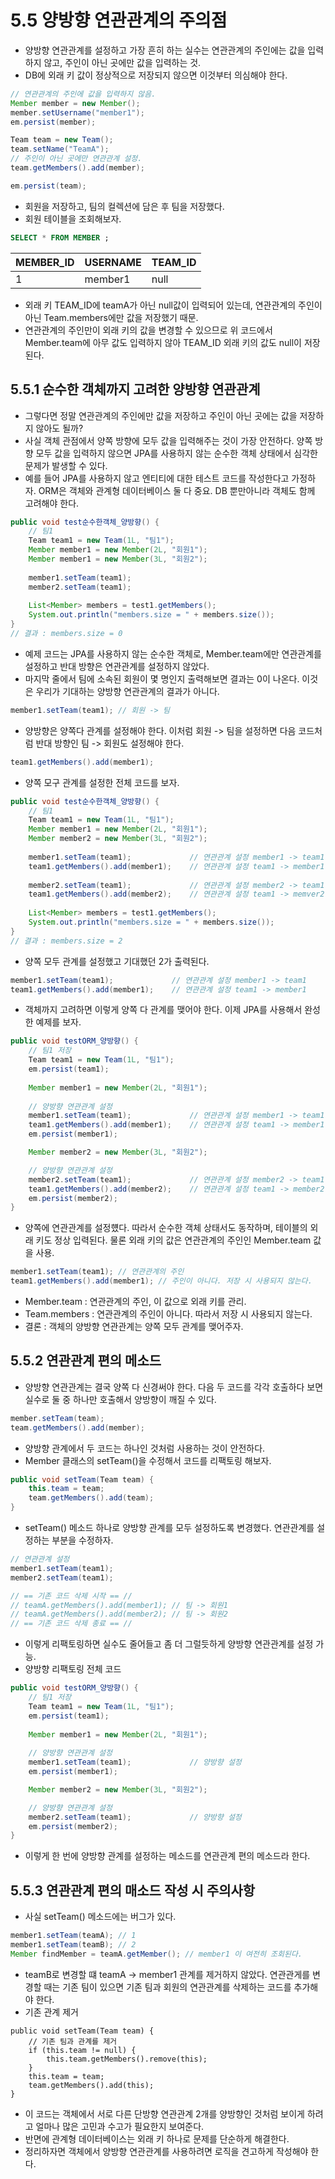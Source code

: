 # 5.5 양방향 연관관계의 주의점
- 양방향 연관관계를 설정하고 가장 흔히 하는 실수는 연관관계의 주인에는 값을 입력하지 않고, 주인이 아닌 곳에만 값을 입력하는 것.
- DB에 외래 키 값이 정상적으로 저장되지 않으면 이것부터 의심해야 한다.
```java
// 연관관계의 주인에 값을 입력하지 않음.
Member member = new Member();
member.setUsername("member1");
em.persist(member);

Team team = new Team();
team.setName("TeamA");
// 주인이 아닌 곳에만 연관관계 설정.
team.getMembers().add(member);

em.persist(team);
```
- 회원을 저장하고, 팀의 컬렉션에 담은 후 팀을 저장했다.
- 회원 테이블을 조회해보자.
```sql
SELECT * FROM MEMBER ;
```
| MEMBER_ID | 	USERNAME | 	TEAM_ID |
|-----------|-----------|----------|
| 1	        | member1   | 	null    |

- 외래 키 TEAM_ID에 teamA가 아닌 null값이 입력되어 있는데, 연관관계의 주인이 아닌 Team.members에만 값을 저장했기 때문. 
- 연관관계의 주인만이 외래 키의 값을 변경할 수 있으므로 위 코드에서 Member.team에 아무 값도 입력하지 않아 TEAM_ID 외래 키의 값도 null이 저장된다.

## 5.5.1 순수한 객체까지 고려한 양방향 연관관계
- 그렇다면 정말 연관관계의 주인에만 값을 저장하고 주인이 아닌 곳에는 값을 저장하지 않아도 될까?
- 사실 객체 관점에서 양쪽 방향에 모두 값을 입력해주는 것이 가장 안전하다. 양쪽 방향 모두 값을 입력하지 않으면 JPA를 사용하지 않는 순수한 객체 상태에서 심각한 문제가
발생할 수 있다.
- 예를 들어 JPA를 사용하지 않고 엔티티에 대한 테스트 코드를 작성한다고 가정하자. ORM은 객체와 관계형 데이터베이스 둘 다 중요. DB 뿐만아니라 객체도 함께 고려해야 한다.
```java
public void test순수한객체_양방향() {
    // 팀1
    Team team1 = new Team(1L, "팀1");
    Member member1 = new Member(2L, "회원1");
    Member member1 = new Member(3L, "회원2");
    
    member1.setTeam(team1);
    member2.setTeam(team1);
    
    List<Member> members = test1.getMembers();
    System.out.println("members.size = " + members.size());
}
// 결과 : members.size = 0
```
- 예제 코드는 JPA를 사용하지 않는 순수한 객체로, Member.team에만 연관관계를 설정하고 반대 방향은 연관관계를 설정하지 않았다. 
- 마지막 줄에서 팀에 소속된 회원이 몇 명인지 출력해보면 결과는 0이 나온다. 이것은 우리가 기대하는 양방향 연관관계의 결과가 아니다.
```java
member1.setTeam(team1); // 회원 -> 팀
```
- 양방향은 양쪽다 관계를 설정해야 한다. 이처럼 회원 -> 팀을 설정하면 다음 코드처럼 반대 방향인 팀 -> 회원도 설정해야 한다.
```java
team1.getMembers().add(member1);
```
- 양쪽 모구 관계를 설정한 전체 코드를 보자.
```java
public void test순수한객체_양방향() {
    // 팀1
    Team team1 = new Team(1L, "팀1");
    Member member1 = new Member(2L, "회원1");
    Member member2 = new Member(3L, "회원2");
    
    member1.setTeam(team1);             // 연관관계 설정 member1 -> team1
    team1.getMembers().add(member1);    // 연관관계 설정 team1 -> member1
	
    member2.setTeam(team1);             // 연관관계 설정 member2 -> team1
    team1.getMembers().add(member2);    // 연관관계 설정 team1 -> memver2
    
    List<Member> members = test1.getMembers();
    System.out.println("members.size = " + members.size());
}
// 결과 : members.size = 2
```
- 양쪽 모두 관계를 설정했고 기대했던 2가 출력된다.
```java
member1.setTeam(team1);             // 연관관계 설정 member1 -> team1
team1.getMembers().add(member1);    // 연관관계 설정 team1 -> member1
```
- 객체까지 고려하면 이렇게 양쪽 다 관계를 맺어야 한다. 이제 JPA를 사용해서 완성한 예제를 보자.
```java
public void testORM_양방향() {
    // 팀1 저장
    Team team1 = new Team(1L, "팀1");
    em.persist(team1);
    
    Member member1 = new Member(2L, "회원1");
    
    // 양방향 연관관계 설정
    member1.setTeam(team1);             // 연관관계 설정 member1 -> team1
    team1.getMembers().add(member1);    // 연관관계 설정 team1 -> member1
    em.persist(member1);

    Member member2 = new Member(3L, "회원2");

    // 양방향 연관관계 설정
    member2.setTeam(team1);             // 연관관계 설정 member2 -> team1
    team1.getMembers().add(member2);    // 연관관계 설정 team1 -> member2
    em.persist(member2);
}
```
- 양쪽에 연관관계를 설정헀다. 따라서 순수한 객체 상태서도 동작하며, 테이블의 외래 키도 정상 입력된다. 물론 외래 키의 값은 연관관계의 주인인 Member.team 값을 사용.
```java
member1.setTeam(team1); // 연관관계의 주인
team1.getMembers().add(member1); // 주인이 아니다. 저장 시 사용되지 않는다.
```
- Member.team : 연관관계의 주인, 이 값으로 외래 키를 관리.
- Team.members : 연관관계의 주인이 아니다. 따라서 저장 시 사용되지 않는다.
- 결론 : 객체의 양방향 연관관계는 양쪽 모두 관계를 맺어주자.

## 5.5.2 연관관계 편의 메소드
- 양방향 연관관계는 결국 양쪽 다 신경써야 한다. 다음 두 코드를 각각 호출하다 보면 실수로 둘 중 하나만 호출해서 양방향이 깨질 수 있다.
```java
member.setTeam(team);
team.getMembers().add(member);
```
- 양방향 관계에서 두 코드는 하나인 것처럼 사용하는 것이 안전하다.
- Member 클래스의 setTeam()을 수정해서 코드를 리팩토링 해보자.
```java
public void setTeam(Team team) {
    this.team = team;
    team.getMembers().add(team);
}
```
- setTeam() 메소드 하나로 양방향 관계를 모두 설정하도록 변경했다. 연관관계를 설정하는 부분을 수정하자.
```java
// 연관관계 설정
member1.setTeam(team1);
member2.setTeam(team1);

// == 기존 코드 삭제 시작 == //
// teamA.getMembers().add(member1); // 팀 -> 회원1
// teamA.getMembers().add(member2); // 팀 -> 회원2
// == 기존 코드 삭제 종료 == //
```
- 이렇게 리팩토링하면 실수도 줄어들고 좀 더 그럴듯하게 양방향 연관관계를 설정 가능.
- 양방향 리팩토링 전체 코드
```java
public void testORM_양방향() {
    // 팀1 저장
    Team team1 = new Team(1L, "팀1");
    em.persist(team1);
    
    Member member1 = new Member(2L, "회원1");
    
    // 양방향 연관관계 설정
    member1.setTeam(team1);             // 양방향 설정
    em.persist(member1);

    Member member2 = new Member(3L, "회원2");

    // 양방향 연관관계 설정
    member2.setTeam(team1);             // 양방향 설정
    em.persist(member2);
}
```
- 이렇게 한 번에 양방향 관계를 설정하는 메소드를 연관관계 편의 메소드라 한다.

## 5.5.3 연관관계 편의 매소드 작성 시 주의사항
- 사실 setTeam() 메소드에는 버그가 있다.
```java
member1.setTeam(teamA); // 1
member1.setTeam(teamB); // 2
Member findMember = teamA.getMember(); // member1 이 여전히 조회된다.
```
- teamB로 변경할 떄 teamA -> member1 관계를 제거하지 않았다. 연관관게를 변경할 때는 기존 팀이 있으면 기존 팀과 회원의 연관관계를 삭제하는 코드를 추가해야 한다.
- 기존 관계 제거
```text
public void setTeam(Team team) {
    // 기존 팀과 관계를 제거
    if (this.team != null) {
        this.team.getMembers().remove(this);
    }
    this.team = team;
    team.getMembers().add(this);
}
```
- 이 코드는 객체에서 서로 다른 단방향 연관관계 2개를 양방향인 것처럼 보이게 하려고 얼마나 많은 고민과 수고가 필요한지 보여준다.
- 반면에 관계형 데이터베이스는 외래 키 하나로 문제를 단순하게 해결한다.
- 정리하자면 객체에서 양방향 연관관계를 사용하려면 로직을 견고하게 작성해야 한다.
